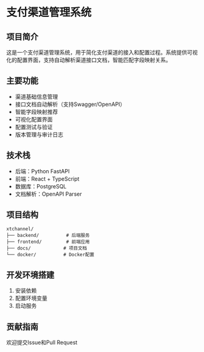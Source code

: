 # 支付渠道管理系统

## 项目简介
这是一个支付渠道管理系统，用于简化支付渠道的接入和配置过程。系统提供可视化的配置界面，支持自动解析渠道接口文档，智能匹配字段映射关系。

## 主要功能
- 渠道基础信息管理
- 接口文档自动解析（支持Swagger/OpenAPI）
- 智能字段映射推荐
- 可视化配置界面
- 配置测试与验证
- 版本管理与审计日志

## 技术栈
- 后端：Python FastAPI
- 前端：React + TypeScript
- 数据库：PostgreSQL
- 文档解析：OpenAPI Parser

## 项目结构
```
xtchannel/
├── backend/          # 后端服务
├── frontend/         # 前端应用
├── docs/            # 项目文档
└── docker/          # Docker配置
```

## 开发环境搭建
1. 安装依赖
2. 配置环境变量
3. 启动服务

## 贡献指南
欢迎提交Issue和Pull Request
